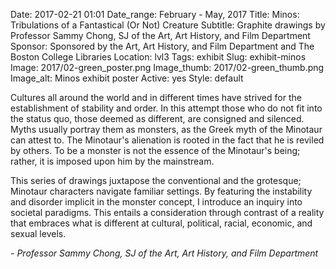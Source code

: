 Date: 2017-02-21 01:01 
Date_range: February - May, 2017
Title: Minos: Tribulations of a Fantastical (Or Not) Creature
Subtitle: Graphite drawings by Professor Sammy Chong, SJ of the Art, Art History, and Film Department
Sponsor: Sponsored by the Art, Art History, and Film Department and The Boston College Libraries
Location: lvl3
Tags: exhibit
Slug: exhibit-minos
Image: 2017/02-green_poster.png
Image_thumb: 2017/02-green_thumb.png
Image_alt: Minos exhibit poster
Active: yes
Style: default

Cultures all around the world and in different times have strived for the establishment of stability and order. In this attempt those who do not fit into the status quo, those deemed as different, are consigned and silenced. Myths usually portray them as monsters, as the Greek myth of the Minotaur can attest to. The Minotaur's alienation is rooted in the fact that he is reviled by others. To be a monster is not the essence of the Minotaur's being; rather, it is imposed upon him by the mainstream.

This series of drawings juxtapose the conventional and the grotesque; Minotaur characters navigate familiar settings. By featuring the instability and disorder implicit in the monster concept, I introduce an inquiry into societal paradigms. This entails a consideration through contrast of a reality that embraces what is different at cultural, political, racial, economic, and sexual levels.

<em>- Professor Sammy Chong, SJ of the Art, Art History, and Film Department</em>